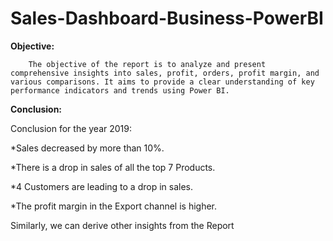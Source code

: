 # Sales-Dashboard-Business-PowerBI

**Objective:**

        The objective of the report is to analyze and present comprehensive insights into sales, profit, orders, profit margin, and various comparisons. It aims to provide a clear understanding of key performance indicators and trends using Power BI.

**Conclusion:**

Conclusion for the year 2019:

*Sales decreased by more than 10%.

*There is a drop in sales of all the top 7 Products.

*4 Customers are leading to a drop in sales.

*The profit margin in the Export channel is higher.

Similarly, we can derive other insights from the Report
